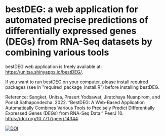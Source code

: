 # bestDEG: a web application for automated precise predictions of differentially expressed genes (DEGs) from RNA-Seq datasets by combining various tools

bestDEG web application is freely available at: https://unitsa.shinyapps.io/bestDEG/.

If you want to run bestDEG on your computer, please install required packages (see in "required_package_install.R") before installing bestDEG.

Reference:
Sangket, Unitsa, Prasert Yodsawat, Jiratchaya Nuanpirom, and Ponsit Sathapondecha. 2022. “BestDEG: A Web-Based Application Automatically Combines Various Tools to Precisely Predict Differentially Expressed Genes (DEGs) from RNA-Seq Data.” PeerJ 10. https://doi.org/10.7717/peerj.14344.

[![DOI](https://zenodo.org/badge/496879238.svg)](https://zenodo.org/badge/latestdoi/496879238)
